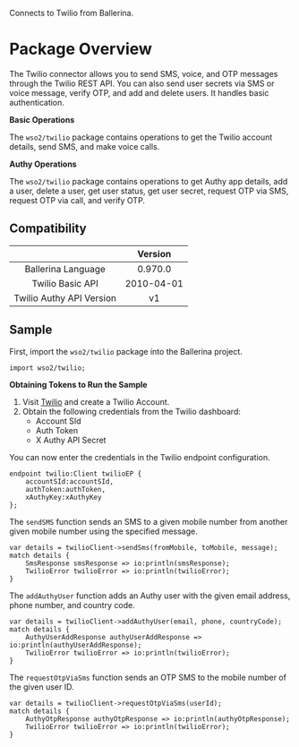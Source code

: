 Connects to Twilio from Ballerina. 

# Package Overview

The Twilio connector allows you to send SMS, voice, and OTP messages through the Twilio REST API. You can also send
user secrets via SMS or voice message, verify OTP, and add and delete users. It handles basic authentication.

**Basic Operations**

The `wso2/twilio` package contains operations to get the Twilio account details, send SMS, and make voice calls.

**Authy Operations**

The `wso2/twilio` package contains operations to get Authy app details, add a user, delete a user, get user status, get 
user secret, request OTP via SMS, request OTP via call, and verify OTP.

## Compatibility
|                          |    Version     |
|:------------------------:|:--------------:|
| Ballerina Language       | 0.970.0        |
| Twilio Basic API         | 2010-04-01     |
| Twilio Authy API Version | v1             |

## Sample
First, import the `wso2/twilio` package into the Ballerina project.
```ballerina
import wso2/twilio;
```

**Obtaining Tokens to Run the Sample**

1. Visit [Twilio](https://www.twilio.com/) and create a Twilio Account.
2. Obtain the following credentials from the Twilio dashboard:
    * Account SId
    * Auth Token
    * X Authy API Secret

You can now enter the credentials in the Twilio endpoint configuration.
```ballerina
endpoint twilio:Client twilioEP {
    accountSId:accountSId,
    authToken:authToken,
    xAuthyKey:xAuthyKey
};
```
The `sendSMS` function sends an SMS to a given mobile number from another given mobile number using the specified message.
```ballerina
var details = twilioClient->sendSms(fromMobile, toMobile, message);
match details {
    SmsResponse smsResponse => io:println(smsResponse);
    TwilioError twilioError => io:println(twilioError);
}
```
The `addAuthyUser` function adds an Authy user with the given email address, phone number, and country code.
```ballerina
var details = twilioClient->addAuthyUser(email, phone, countryCode);
match details {
    AuthyUserAddResponse authyUserAddResponse => io:println(authyUserAddResponse);
    TwilioError twilioError => io:println(twilioError);
}
```
The `requestOtpViaSms` function sends an OTP SMS to the mobile number of the given user ID.
```ballerina
var details = twilioClient->requestOtpViaSms(userId);
match details {
    AuthyOtpResponse authyOtpResponse => io:println(authyOtpResponse);
    TwilioError twilioError => io:println(twilioError);
}
```
